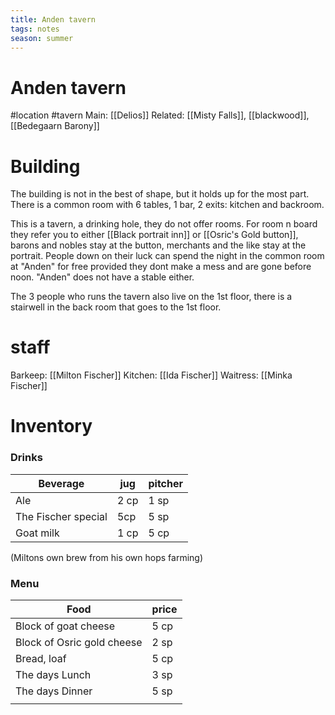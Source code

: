 ```yaml
---
title: Anden tavern
tags: notes
season: summer
---
```

 
# Anden tavern
#location #tavern 
Main: [[Delios]]
Related: [[Misty Falls]], [[blackwood]],[[Bedegaarn Barony]]

# Building
The building is not in the best of shape, but it holds up for the most part.
There is a common room with 6 tables, 1 bar, 2 exits: kitchen and backroom.

This is a tavern, a drinking hole, they do not offer rooms.
For room n board they refer you to either [[Black portrait inn]] or [[Osric's Gold button]], barons and nobles stay at the button, merchants and the like stay at the portrait. People down on their luck can spend the night in the common room at "Anden" for free provided they dont make a mess and are gone before noon.
"Anden" does not have a stable either.

The 3 people who runs the tavern also live on the 1st floor, there is a stairwell in the back room that goes to the 1st floor.

# staff
Barkeep: [[Milton Fischer]]
Kitchen: [[Ida Fischer]]
Waitress: [[Minka Fischer]]

# Inventory
### Drinks
| Beverage            | jug | pitcher |
| ------------------- | ----- | -----|
| Ale                 | 2 cp  | 1 sp |
| The Fischer special | 5cp   | 5 sp |
| Goat milk           | 1 cp  | 5 cp |

(Miltons own brew from his own hops farming)

### Menu 
| Food                       | price |
| -------------------------- | ----- |
| Block of goat cheese       | 5 cp  |
| Block of Osric gold cheese | 2 sp  |
| Bread, loaf                | 5 cp  |
| The days Lunch             | 3 sp  |
| The days Dinner            | 5 sp  |
|                            |       |

